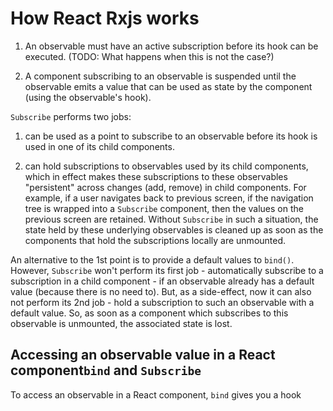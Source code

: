 # How React Rxjs works

1. An observable must have an active subscription before its hook can be executed. (TODO: What happens when this is not the case?)

2. A component subscribing to an observable is suspended until the observable emits a value that can be used as state by the component (using the observable's hook).

`Subscribe` performs two jobs:

1. can be used as a point to subscribe to an observable before its hook is used in one of its child components.

2. can hold subscriptions to observables used by its child components, which in effect makes these subscriptions to these observables "persistent" across changes (add, remove) in child components. For example, if a user navigates back to previous screen, if the navigation tree is wrapped into a `Subscribe` component, then the values on the previous screen are retained. Without `Subscribe` in such a situation, the state held by these underlying observables is cleaned up as soon as the components that hold the subscriptions locally are unmounted.

An alternative to the 1st point is to provide a default values to `bind()`. However, `Subscribe` won't perform its first job - automatically subscribe to a subscription in a child component - if an observable already has a default value (because there is no need to). But, as a side-effect, now it can also not perform its 2nd job - hold a subscription to such an observable with a default value. So, as soon as a component which subscribes to this observable is unmounted, the associated state is lost.

## Accessing an observable value in a React component`bind` and `Subscribe`

To access an observable in a React component, `bind` gives you a hook